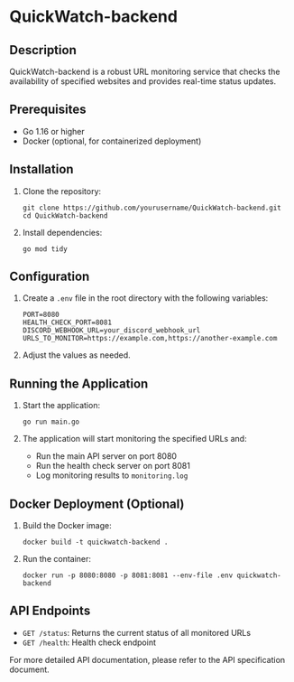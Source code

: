 # QuickWatch-backend

## Description
QuickWatch-backend is a robust URL monitoring service that checks the availability of specified websites and provides real-time status updates.

## Prerequisites
- Go 1.16 or higher
- Docker (optional, for containerized deployment)

## Installation

1. Clone the repository:
   ```
   git clone https://github.com/yourusername/QuickWatch-backend.git
   cd QuickWatch-backend
   ```

2. Install dependencies:
   ```
   go mod tidy
   ```

## Configuration

1. Create a `.env` file in the root directory with the following variables:
   ```
   PORT=8080
   HEALTH_CHECK_PORT=8081
   DISCORD_WEBHOOK_URL=your_discord_webhook_url
   URLS_TO_MONITOR=https://example.com,https://another-example.com
   ```

2. Adjust the values as needed.

## Running the Application

1. Start the application:
   ```
   go run main.go
   ```

2. The application will start monitoring the specified URLs and:
   - Run the main API server on port 8080
   - Run the health check server on port 8081
   - Log monitoring results to `monitoring.log`

## Docker Deployment (Optional)

1. Build the Docker image:
   ```
   docker build -t quickwatch-backend .
   ```

2. Run the container:
   ```
   docker run -p 8080:8080 -p 8081:8081 --env-file .env quickwatch-backend
   ```

## API Endpoints

- `GET /status`: Returns the current status of all monitored URLs
- `GET /health`: Health check endpoint

For more detailed API documentation, please refer to the API specification document.